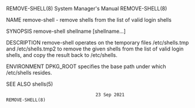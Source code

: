 REMOVE-SHELL(8)							    System Manager's Manual						       REMOVE-SHELL(8)

NAME
       remove-shell - remove shells from the list of valid login shells

SYNOPSIS
       remove-shell shellname [shellname...]

DESCRIPTION
       remove-shell  operates  on the temporary files /etc/shells.tmp and /etc/shells.tmp2 to remove the given shells from the list of valid login shells, and
       copy the result back to /etc/shells.

ENVIRONMENT
       DPKG_ROOT
	      specifies the base path under which /etc/shells resides.

SEE ALSO
       shells(5)

									  23 Sep 2021							       REMOVE-SHELL(8)
